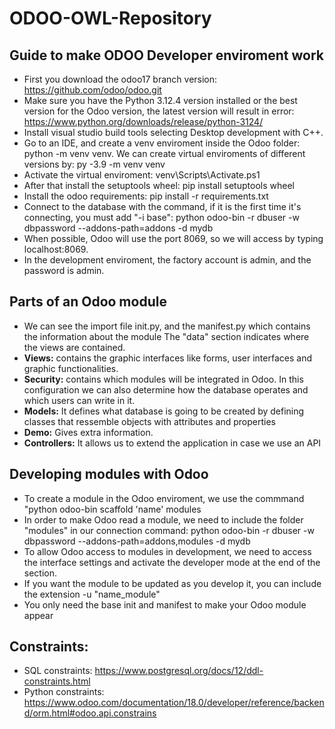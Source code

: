 # ODOO-OWL-Repository
## Guide to make ODOO Developer enviroment work
- First you download the odoo17 branch version: https://github.com/odoo/odoo.git
- Make sure you have the Python 3.12.4 version installed or the best version for the Odoo version, the latest version will result in error: https://www.python.org/downloads/release/python-3124/
- Install visual studio build tools selecting Desktop development with C++.
- Go to an IDE, and create a venv enviroment inside the Odoo folder: python -m venv venv. We can create virtual enviroments of different versions by: py -3.9 -m venv venv
- Activate the virtual enviroment: venv\Scripts\Activate.ps1
- After that install the setuptools wheel: pip install setuptools wheel
- Install the odoo requirements: pip install -r requirements.txt
- Connect to the database with the command, if it is the first time it's connecting, you must add "-i base": python odoo-bin -r dbuser -w dbpassword --addons-path=addons -d mydb
- When possible, Odoo will use the port 8069, so we will access by typing localhost:8069.
- In the development enviroment, the factory account is admin, and the password is admin.

## Parts of an Odoo module
- We can see the import file init.py, and the manifest.py which contains the information about the module
      The "data" section indicates where the views are contained.
- **Views:** contains the graphic interfaces like forms, user interfaces and graphic functionalities.
- **Security:** contains which modules will be integrated in Odoo. In this configuration we can also determine how the database operates and which users can write in it.
- **Models:** It defines what database is going to be created by defining classes that ressemble objects with attributes and properties
- **Demo:** Gives extra information.
- **Controllers:** It allows us to extend the application in case we use an API

## Developing modules with Odoo

- To create a module in the Odoo enviroment, we use the commmand "python odoo-bin scaffold 'name' modules
- In order to make Odoo read a module, we need to include the folder "modules" in our connection command: python odoo-bin -r dbuser -w dbpassword --addons-path=addons,modules -d mydb
- To allow Odoo access to modules in development, we need to access the interface settings and activate the developer mode at the end of the section.
- If you want the module to be updated as you develop it, you can include the extension -u "name_module"
- You only need the base init and  manifest to make your Odoo module appear

## Constraints:

- SQL constraints: https://www.postgresql.org/docs/12/ddl-constraints.html
- Python constraints: https://www.odoo.com/documentation/18.0/developer/reference/backend/orm.html#odoo.api.constrains
